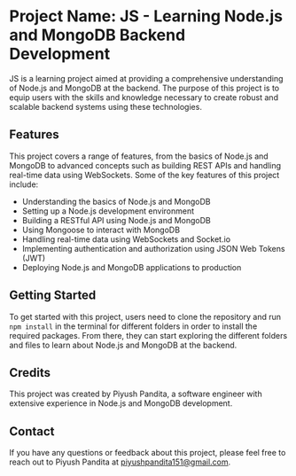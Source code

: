 # Project Name: JS - Learning Node.js and MongoDB Backend Development

JS is a learning project aimed at providing a comprehensive understanding of Node.js and MongoDB at the backend. The purpose of this project is to equip users with the skills and knowledge necessary to create robust and scalable backend systems using these technologies.

## Features

This project covers a range of features, from the basics of Node.js and MongoDB to advanced concepts such as building REST APIs and handling real-time data using WebSockets. Some of the key features of this project include:

- Understanding the basics of Node.js and MongoDB
- Setting up a Node.js development environment
- Building a RESTful API using Node.js and MongoDB
- Using Mongoose to interact with MongoDB
- Handling real-time data using WebSockets and Socket.io
- Implementing authentication and authorization using JSON Web Tokens (JWT)
- Deploying Node.js and MongoDB applications to production

## Getting Started

To get started with this project, users need to clone the repository and run `npm install` in the terminal for different folders in order to install the required packages. From there, they can start exploring the different folders and files to learn about Node.js and MongoDB at the backend.

## Credits

This project was created by Piyush Pandita, a software engineer with extensive experience in Node.js and MongoDB development. 

## Contact

If you have any questions or feedback about this project, please feel free to reach out to Piyush Pandita at piyushpandita151@gmail.com.
